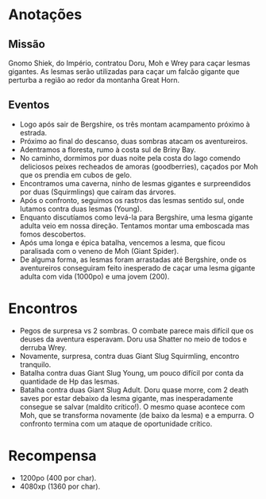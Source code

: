 
# Anotações

## Missão

Gnomo Shiek, do Império, contratou Doru, Moh e Wrey para caçar lesmas
gigantes. As lesmas serão utilizadas para caçar um falcão gigante que
perturba a região ao redor da montanha Great Horn.


## Eventos

* Logo após sair de Bergshire, os três montam acampamento próximo à
estrada.
* Próximo ao final do descanso, duas sombras atacam os aventureiros.
* Adentramos a floresta, rumo à costa sul de Briny Bay.
* No caminho, dormimos por duas noite pela costa do lago comendo
deliciosos peixes recheados de amoras (goodberries), caçados por Moh
que os prendia em cubos de gelo.
* Encontramos uma caverna, ninho de lesmas gigantes e surpreendidos 
por duas (Squirmlings) que caíram das árvores.
* Após o confronto, seguimos os rastros das lesmas sentido sul, onde 
lutamos contra duas lesmas (Young).
* Enquanto discutíamos como levá-la para Bergshire, uma lesma
gigante adulta veio em nossa direção. Tentamos montar uma emboscada
mas fomos descobertos.
* Após uma longa e épica batalha, vencemos a lesma, que ficou paralisada
com o veneno de Moh (Giant Spider).
* De alguma forma, as lesmas foram arrastadas até Bergshire, onde os 
aventureiros conseguiram feito inesperado de caçar uma lesma gigante
adulta com vida (1000po) e uma jovem (200).

# Encontros

* Pegos de surpresa vs 2 sombras. O combate parece mais difícil que os deuses
da aventura esperavam. Doru usa Shatter no meio de todos e derruba
Wrey.
* Novamente, surpresa, contra duas Giant Slug Squirmling, encontro tranquilo.
* Batalha contra duas Giant Slug Young, um pouco difícil por conta da quantidade de Hp das lesmas.
* Batalha contra duas Giant Slug Adult. Doru quase morre, com 2 death saves por estar debaixo
da lesma gigante, mas inesperadamente consegue se salvar (maldito crítico!). O mesmo quase
acontece com Moh, que se transforma novamente (de baixo da lesma) e a empurra. O confronto
termina com um ataque de oportunidade crítico.

# Recompensa

* 1200po (400 por char).
* 4080xp (1360 por char).



